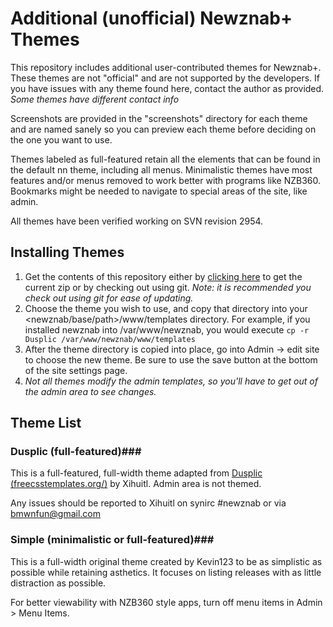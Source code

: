 # Additional (unofficial) Newznab+ Themes #
This repository includes additional user-contributed themes for Newznab+. These themes are not "official" and are not supported by the developers.
If you have issues with any theme found here, contact the author as provided. *Some themes have different contact info*

Screenshots are provided in the "screenshots" directory for each theme and are named sanely so you can preview each theme before deciding on the one you want to use.

Themes labeled as full-featured retain all the elements that can be found in the default nn theme, including all menus. Minimalistic themes have most features and/or menus removed to work better with programs like NZB360. Bookmarks might be needed to navigate to special areas of the site, like admin.

All themes have been verified working on SVN revision 2954.

## Installing Themes ##
1. Get the contents of this repository either by [clicking here](https://github.com/Xihuitl/Newznab_Themes/archive/master.zip) to get the current zip or by checking out using git. *Note: it is recommended you check out using git for ease of updating.*
2. Choose the theme you wish to use, and copy that directory into your <newznab/base/path>/www/templates directory. For example, if you installed newznab into /var/www/newznab, you would execute `cp -r Dusplic /var/www/newznab/www/templates`
3. After the theme directory is copied into place, go into Admin -> edit site to choose the new theme. Be sure to use the save button at the bottom of the site settings page.
4. *Not all themes modify the admin templates, so you'll have to get out of the admin area to see changes.*

## Theme List ##

### Dusplic (full-featured)###
This is a full-featured, full-width theme adapted from [Dusplic (freecsstemplates.org/)](http://www.freecsstemplates.org/preview/dusplic/) by Xihuitl. Admin area is not themed.

Any issues should be reported to Xihuitl on synirc #newznab or via [bmwnfun@gmail.com](mailto://bmwnfun@gmail.com)

### Simple (minimalistic or full-featured)###
This is a full-width original theme created by Kevin123 to be as simplistic as possible while retaining asthetics. It focuses on listing releases with as little distraction as possible.

For better viewability with NZB360 style apps, turn off menu items in Admin > Menu Items.
